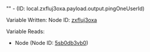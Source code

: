 "" - (ID: local.zxfluj3oxa.payload.output.pingOneUserId)

Variable Written:
Node ID: [zxfluj3oxa](../nodes/zxfluj3oxa.md)

Variable Reads:
* Node (Node ID: [5sb0db3vb0](../nodes/5sb0db3vb0.md))
